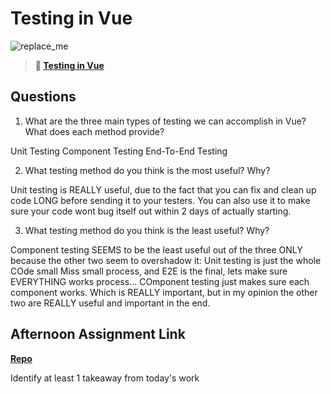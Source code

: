 # Testing in Vue

![replace_me](https://codeworks.blob.core.windows.net/public/assets/img/illustrations/placeholder.svg)

> **📖 [Testing in Vue](https://codeworksacademy.com/fs-student-guide/resources/wk8-9/04-Vue-Testing)**

## Questions

1. What are the three main types of testing we can accomplish in Vue? What does each method provide?

Unit Testing
Component Testing
End-To-End Testing


2. What testing method do you think is the most useful? Why?

Unit testing is REALLY useful, due to the fact that you can fix and clean up code LONG before sending it to your testers. You can also use it to make sure your code wont bug itself out within 2 days of actually starting.


3. What testing method do you think is the least useful? Why?

Component testing SEEMS to be the least useful out of the three ONLY because the other two seem to overshadow it: Unit testing is just the whole COde small Miss small process, and E2E is the final, lets make sure EVERYTHING works process...
COmponent testing just makes sure each component works. Which is REALLY important, but in my opinion the other two are REALLY useful and important in the end.


## Afternoon Assignment Link

**[Repo](https://github.com/TamraPeterson/bookNook)**

Identify at least 1 takeaway from today's work
